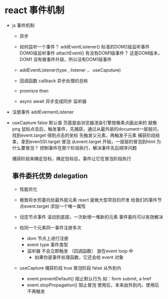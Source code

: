 # react 事件机制

- js 事件机制 
  - 异步
  - 如何监听一个事件？
    addEventListener() 标准的DOM2级监听事件
    DOM0级监听事件 attachEvent()
    <a onclick = "doSomething()"></a>
    有没有DOM1级事件？ 这是DOM版本，DOM1 没有做事件升级，所以没有DOM1级事件

  - addEventListener(type , listener ， useCaputure) 
  - 回调函数 callback 异步处理的总称
  - promisre then 
  - async await 异步变成同步
    监听器
- 注册事件 addEvementListener
- useCapture false 默认值
  页面是由浏览器渲染引擎按像素点画出来的 就像png
  鼠标点击后，触发事件，先捕获，通过从最外层的document一层层问，找到event.target 得到点击的坐标
  先触发父元素，再触发子元素
  捕获阶段结束，拿到evenSSt.target
  冒泡
    从event.target 开始，一层层的冒泡到html
    为什么要冒泡？ 
    控制事件在那个阶段执行，解决事件先后顺序问题
    
  捕获阶段来确定目标，确定目标后，事件让它在冒泡阶段执行
  


  ## 事件委托优势 delegation
  - 性能优化
   - 极致将水煎委托给最外层元素
     react 是做大型项目的开发
     给我们的事件节点event.target 添加一个唯一属性

  - 动态节点事件
    滚动到底部，一次新增一堆新的元素
    事件委托可以有效解决
  
  - 给同一个元素同一事件注册多次
    - dom 节点上进行注册
    - event type 事件类型
    - 监听器 不会立即触发 （回调函数） 放在event loop 中
      - 如果你是事件处理函数，它还会给 event 对象
    
  - useCapture 捕获阶段 true 冒泡阶段 false 从外到内

    - event.preventDefault() 阻止默认行为
      如：form submit, a href
    - event.stopPropagation() 阻止冒泡
      使用后，本来由外到内，使用后不再触发

    


    